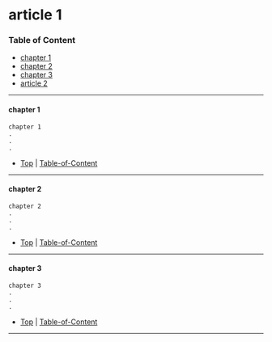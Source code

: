 # article 1 

### Table of Content
* [chapter 1](#chapter-1)
* [chapter 2](#chapter-2)
* [chapter 3](#chapter-3)
* [article 2](08.02_article.md)

----

#### chapter 1

```
chapter 1
.
.
.
```

* [Top](#article-1) | [Table-of-Content](#Table-of-Content)
----

#### chapter 2

```
chapter 2
.
.
.
```

* [Top](#article-1) | [Table-of-Content](#Table-of-Content)
----


#### chapter 3

```
chapter 3
.
.
.
```

* [Top](#article-1) | [Table-of-Content](#Table-of-Content)

----

